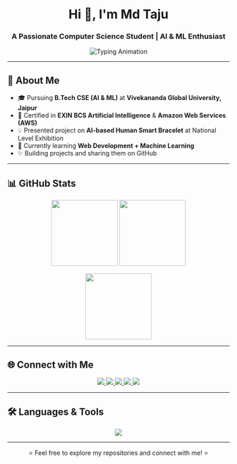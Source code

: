 <h1 align="center">Hi 👋, I'm Md Taju</h1>
<h3 align="center">A Passionate Computer Science Student | AI & ML Enthusiast</h3>

<p align="center">
  <img src="https://readme-typing-svg.herokuapp.com?font=Poppins&size=22&color=10A0B3&center=true&vCenter=true&width=600&lines=B.Tech+CSE+Student+Vivekananda+Global+University+Jaipur;Specialization+in+AI+%26+ML;EXIN+BCS+AI+Certified;AWS+Cloud+Certified;Tech+Explorer+%26+Lifelong+Learner" alt="Typing Animation">
</p>

---

## 🚀 About Me  
- 🎓 Pursuing **B.Tech CSE (AI & ML)** at **Vivekananda Global University, Jaipur**  
- 🧠 Certified in **EXIN BCS Artificial Intelligence** & **Amazon Web Services (AWS)**  
- 💡 Presented project on **AI-based Human Smart Bracelet** at National Level Exhibition  
- 🌱 Currently learning **Web Development + Machine Learning**  
- ✨ Building projects and sharing them on GitHub  

---

## 📊 GitHub Stats  
<p align="center">
  <img src="https://github-readme-stats.vercel.app/api?username=mdtaju0908&show_icons=true&theme=tokyonight" height="150"/>
  <img src="https://github-readme-streak-stats.herokuapp.com/?user=mdtaju0908&theme=tokyonight" height="150"/>
</p>  

<p align="center">
  <img src="https://github-readme-stats.vercel.app/api/top-langs/?username=mdtaju0908&layout=compact&theme=tokyonight" height="150"/>
</p>

---

## 🌐 Connect with Me  
<p align="center">
  <a href="https://www.instagram.com/md_taju0908/" target="_blank">
    <img src="https://img.shields.io/badge/Instagram-E4405F?style=for-the-badge&logo=instagram&logoColor=white"/>
  </a>
  <a href="https://www.facebook.com/md.taju0908/" target="_blank">
    <img src="https://img.shields.io/badge/Facebook-1877F2?style=for-the-badge&logo=facebook&logoColor=white"/>
  </a>
  <a href="https://x.com/md_taju0908/" target="_blank">
    <img src="https://img.shields.io/badge/Twitter(X)-000000?style=for-the-badge&logo=twitter&logoColor=white"/>
  </a>
  <a href="https://www.linkedin.com/in/md-taju0908/" target="_blank">
    <img src="https://img.shields.io/badge/LinkedIn-0077b5?style=for-the-badge&logo=linkedin&logoColor=white"/>
  </a>
  <a href="https://www.youtube.com/@md_taju0908" target="_blank">
    <img src="https://img.shields.io/badge/YouTube-FF0000?style=for-the-badge&logo=youtube&logoColor=white"/>
  </a>
</p>

---

## 🛠️ Languages & Tools  
<p align="center">
  <img src="https://skillicons.dev/icons?i=html,css,javascript,python,java,git,github,aws" />
</p>

---

<p align="center">
  ⭐ Feel free to explore my repositories and connect with me! ⭐
</p>
